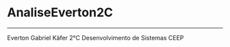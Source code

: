 # AnaliseEverton2C
------------------------------------
Everton Gabriel Käfer   2°C
Desenvolvimento de Sistemas   CEEP
